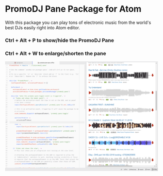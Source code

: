 # PromoDJ Pane Package for Atom

With this package you can play tons of electronic music from the world's best DJs easily right into Atom editor.

### Ctrl + Alt + P to show/hide the PromoDJ Pane

### Ctrl + Alt + W to enlarge/shorten the pane

![Screenshot](https://github.com/thealgotrdr/promodj-pane/blob/master/promodj_pane.png)
